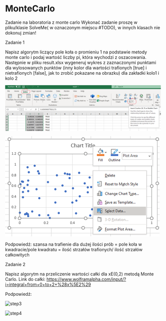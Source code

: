 # MonteCarlo
Zadanie na laboratoria z monte carlo
Wykonać zadanie proszę w pliku/klasie SolveMe( w oznaczonym miejscu #TODO), w innych klasach nie dokonuj zmian!


Zadanie 1

Napisz algorytm liczący pole koła o promieniu 1 na podstawie metody monte carlo i podaj wartość liczby pi, która wychodzi z oszacowania. Następnie w pliku result.xlsx wygeneruj 
wykres z zaznaczonymi punktami dla wylosowanych punktów (inny kolor dla wartości trafionych [true] i nietrafionych [false], jak to zrobić pokazane na obrazku) dla 
zakładki kolo1 i kolo 2

![step1](./step1.png)

![step2](./step2.png)

Podpowiedź: szansa na trafienie dla dużej ilości prób  = pole koła w kwadracie/pole kwadratu = ilość strzałów trafionych/ ilość strzałów całkowitych


Zadanie 2

Napisz algorytm na przeliczenie wartości całki dla xE(0,2) metodą Monte Carlo.
Link do całki: https://www.wolframalpha.com/input/?i=integral+from+0+to+2+%28x%5E2%29


Podpowiedź:

![step3](https://www.scratchapixel.com/images/upload/monte-carlo-methods-practice/MCIntegration03.png?)

![step4](https://latex.codecogs.com/gif.latex?\langle&space;F^N\rangle&space;=&space;(b-a)&space;\dfrac{1}{N&space;}&space;\sum_{i=0}^{N-1}&space;f(X_i).)
